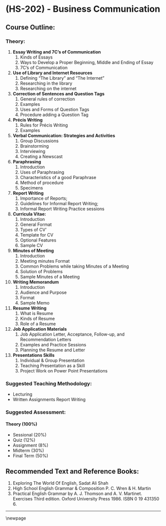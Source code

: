 # **(HS-202) - Business Communication**

## **Course Outline:**

### **Theory:**

1. **Essay Writing and 7C’s of Communication**
   1. Kinds of Essays
   1. Ways to Develop a Proper Beginning, Middle and Ending of Essay
   1. 7C’s of Communication
1. **Use of Library and Internet Resources**
   1. Defining “The Library” and “The Internet”
   1. Researching in the library
   1. Researching on the internet
1. **Correction of Sentences and Question Tags**
   1. General rules of correction
   1. Examples
   1. Uses and Forms of Question Tags
   1. Procedure adding a Question Tag
1. **Précis Writing**
   1. Rules for Précis Writing
   1. Examples
1. **Verbal Communication: Strategies and Activities**
   1. Group Discussions
   1. Brainstorming
   1. Interviewing
   1. Creating a Newscast
1. **Paraphrasing**
   1. Introduction
   1. Uses of Paraphrasing
   1. Characteristics of a good Paraphrase
   1. Method of procedure
   1. Specimens
1. **Report Writing**
   1. Importance of Reports;
   1. Guidelines for Informal Report Writing;
   1. Informal Report Writing Practice sessions
1. **Curricula Vitae:**
   1. Introduction
   1. General Format
   1. Types of CV’
   1. Template for CV
   1. Optional Features
   1. Sample CV
1. **Minutes of Meeting**
   1. Introduction
   1. Meeting minutes Format
   1. Common Problems while taking Minutes of a Meeting
   1. Solution of Problems
   1. Sample Minutes of a Meeting
1. **Writing Memorandum**
   1. Introduction
   1. Audience and Purpose
   1. Format
   1. Sample Memo
1. **Resume Writing**
   1. What is Resume
   1. Kinds of Resume
   1. Role of a Resume
1. **Job Application Materials**
   1. Job Application Letter, Acceptance, Follow-up, and Recommendation Letters
   1. Examples and Practice Sessions
   1. Planning the Resume and Letter
1. **Presentations Skills**
   1. Individual & Group Presentation
   1. Teaching Presentation as a Skill
   1. Project Work on Power Point Presentations

### **Suggested Teaching Methodology:**

- Lecturing
- Written Assignments Report Writing

### **Suggested Assessment:**

#### **Theory (100%)**

- Sessional (20%)
- Quiz (12%)
- Assignment (8%)
- Midterm (30%)
- Final Term (50%)

## **Recommended Text and Reference Books:**

1. Exploring The World Of English, Sadat Ali Shah
1. High School English Grammar & Composition P. C. Wren & H. Martin
1. Practical English Grammar by A. J. Thomson and A. V. Martinet. Exercises Third edition. Oxford University  Press 1986. ISBN 0 19 431350 6.
   
___
\newpage
